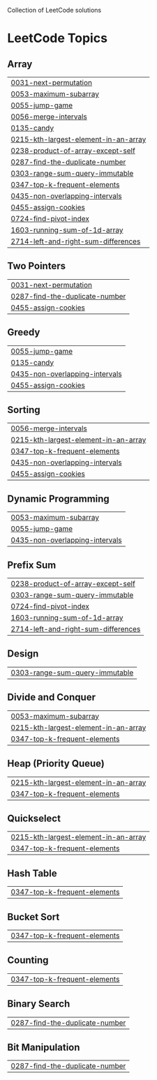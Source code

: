 
Collection of LeetCode solutions

<!---LeetCode Topics Start-->
# LeetCode Topics
## Array
|  |
| ------- |
| [0031-next-permutation](https://github.com/Adi-070/Leetcode-GFG_solutions/tree/master/0031-next-permutation) |
| [0053-maximum-subarray](https://github.com/Adi-070/Leetcode-GFG_solutions/tree/master/0053-maximum-subarray) |
| [0055-jump-game](https://github.com/Adi-070/Leetcode-GFG_solutions/tree/master/0055-jump-game) |
| [0056-merge-intervals](https://github.com/Adi-070/Leetcode-GFG_solutions/tree/master/0056-merge-intervals) |
| [0135-candy](https://github.com/Adi-070/Leetcode-GFG_solutions/tree/master/0135-candy) |
| [0215-kth-largest-element-in-an-array](https://github.com/Adi-070/Leetcode-GFG_solutions/tree/master/0215-kth-largest-element-in-an-array) |
| [0238-product-of-array-except-self](https://github.com/Adi-070/Leetcode-GFG_solutions/tree/master/0238-product-of-array-except-self) |
| [0287-find-the-duplicate-number](https://github.com/Adi-070/Leetcode-GFG_solutions/tree/master/0287-find-the-duplicate-number) |
| [0303-range-sum-query-immutable](https://github.com/Adi-070/Leetcode-GFG_solutions/tree/master/0303-range-sum-query-immutable) |
| [0347-top-k-frequent-elements](https://github.com/Adi-070/Leetcode-GFG_solutions/tree/master/0347-top-k-frequent-elements) |
| [0435-non-overlapping-intervals](https://github.com/Adi-070/Leetcode-GFG_solutions/tree/master/0435-non-overlapping-intervals) |
| [0455-assign-cookies](https://github.com/Adi-070/Leetcode-GFG_solutions/tree/master/0455-assign-cookies) |
| [0724-find-pivot-index](https://github.com/Adi-070/Leetcode-GFG_solutions/tree/master/0724-find-pivot-index) |
| [1603-running-sum-of-1d-array](https://github.com/Adi-070/Leetcode-GFG_solutions/tree/master/1603-running-sum-of-1d-array) |
| [2714-left-and-right-sum-differences](https://github.com/Adi-070/Leetcode-GFG_solutions/tree/master/2714-left-and-right-sum-differences) |
## Two Pointers
|  |
| ------- |
| [0031-next-permutation](https://github.com/Adi-070/Leetcode-GFG_solutions/tree/master/0031-next-permutation) |
| [0287-find-the-duplicate-number](https://github.com/Adi-070/Leetcode-GFG_solutions/tree/master/0287-find-the-duplicate-number) |
| [0455-assign-cookies](https://github.com/Adi-070/Leetcode-GFG_solutions/tree/master/0455-assign-cookies) |
## Greedy
|  |
| ------- |
| [0055-jump-game](https://github.com/Adi-070/Leetcode-GFG_solutions/tree/master/0055-jump-game) |
| [0135-candy](https://github.com/Adi-070/Leetcode-GFG_solutions/tree/master/0135-candy) |
| [0435-non-overlapping-intervals](https://github.com/Adi-070/Leetcode-GFG_solutions/tree/master/0435-non-overlapping-intervals) |
| [0455-assign-cookies](https://github.com/Adi-070/Leetcode-GFG_solutions/tree/master/0455-assign-cookies) |
## Sorting
|  |
| ------- |
| [0056-merge-intervals](https://github.com/Adi-070/Leetcode-GFG_solutions/tree/master/0056-merge-intervals) |
| [0215-kth-largest-element-in-an-array](https://github.com/Adi-070/Leetcode-GFG_solutions/tree/master/0215-kth-largest-element-in-an-array) |
| [0347-top-k-frequent-elements](https://github.com/Adi-070/Leetcode-GFG_solutions/tree/master/0347-top-k-frequent-elements) |
| [0435-non-overlapping-intervals](https://github.com/Adi-070/Leetcode-GFG_solutions/tree/master/0435-non-overlapping-intervals) |
| [0455-assign-cookies](https://github.com/Adi-070/Leetcode-GFG_solutions/tree/master/0455-assign-cookies) |
## Dynamic Programming
|  |
| ------- |
| [0053-maximum-subarray](https://github.com/Adi-070/Leetcode-GFG_solutions/tree/master/0053-maximum-subarray) |
| [0055-jump-game](https://github.com/Adi-070/Leetcode-GFG_solutions/tree/master/0055-jump-game) |
| [0435-non-overlapping-intervals](https://github.com/Adi-070/Leetcode-GFG_solutions/tree/master/0435-non-overlapping-intervals) |
## Prefix Sum
|  |
| ------- |
| [0238-product-of-array-except-self](https://github.com/Adi-070/Leetcode-GFG_solutions/tree/master/0238-product-of-array-except-self) |
| [0303-range-sum-query-immutable](https://github.com/Adi-070/Leetcode-GFG_solutions/tree/master/0303-range-sum-query-immutable) |
| [0724-find-pivot-index](https://github.com/Adi-070/Leetcode-GFG_solutions/tree/master/0724-find-pivot-index) |
| [1603-running-sum-of-1d-array](https://github.com/Adi-070/Leetcode-GFG_solutions/tree/master/1603-running-sum-of-1d-array) |
| [2714-left-and-right-sum-differences](https://github.com/Adi-070/Leetcode-GFG_solutions/tree/master/2714-left-and-right-sum-differences) |
## Design
|  |
| ------- |
| [0303-range-sum-query-immutable](https://github.com/Adi-070/Leetcode-GFG_solutions/tree/master/0303-range-sum-query-immutable) |
## Divide and Conquer
|  |
| ------- |
| [0053-maximum-subarray](https://github.com/Adi-070/Leetcode-GFG_solutions/tree/master/0053-maximum-subarray) |
| [0215-kth-largest-element-in-an-array](https://github.com/Adi-070/Leetcode-GFG_solutions/tree/master/0215-kth-largest-element-in-an-array) |
| [0347-top-k-frequent-elements](https://github.com/Adi-070/Leetcode-GFG_solutions/tree/master/0347-top-k-frequent-elements) |
## Heap (Priority Queue)
|  |
| ------- |
| [0215-kth-largest-element-in-an-array](https://github.com/Adi-070/Leetcode-GFG_solutions/tree/master/0215-kth-largest-element-in-an-array) |
| [0347-top-k-frequent-elements](https://github.com/Adi-070/Leetcode-GFG_solutions/tree/master/0347-top-k-frequent-elements) |
## Quickselect
|  |
| ------- |
| [0215-kth-largest-element-in-an-array](https://github.com/Adi-070/Leetcode-GFG_solutions/tree/master/0215-kth-largest-element-in-an-array) |
| [0347-top-k-frequent-elements](https://github.com/Adi-070/Leetcode-GFG_solutions/tree/master/0347-top-k-frequent-elements) |
## Hash Table
|  |
| ------- |
| [0347-top-k-frequent-elements](https://github.com/Adi-070/Leetcode-GFG_solutions/tree/master/0347-top-k-frequent-elements) |
## Bucket Sort
|  |
| ------- |
| [0347-top-k-frequent-elements](https://github.com/Adi-070/Leetcode-GFG_solutions/tree/master/0347-top-k-frequent-elements) |
## Counting
|  |
| ------- |
| [0347-top-k-frequent-elements](https://github.com/Adi-070/Leetcode-GFG_solutions/tree/master/0347-top-k-frequent-elements) |
## Binary Search
|  |
| ------- |
| [0287-find-the-duplicate-number](https://github.com/Adi-070/Leetcode-GFG_solutions/tree/master/0287-find-the-duplicate-number) |
## Bit Manipulation
|  |
| ------- |
| [0287-find-the-duplicate-number](https://github.com/Adi-070/Leetcode-GFG_solutions/tree/master/0287-find-the-duplicate-number) |
<!---LeetCode Topics End-->